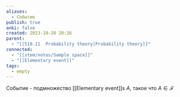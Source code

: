 ```yaml
---
aliases:
  - Cобытие
publish: true
anki: false
created: 2023-10-20 20:26
parent:
  - "[[519.21  Probability theory|Probability theory]]"
connected:
  - "[[stem/notes/Sample space]]"
  - "[[Elementary event]]"
tags:
  - empty
---
```

Событие - подмножество [[Elementary event]]s $А$, такое что $A \in \mathcal{F}$















